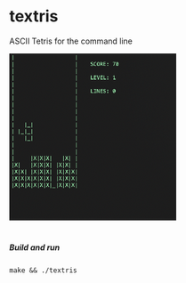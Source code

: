 # textris
ASCII Tetris for the command line

![screenshot](screenshot.png)
<br>
<br>

##### Build and run
```make && ./textris```
